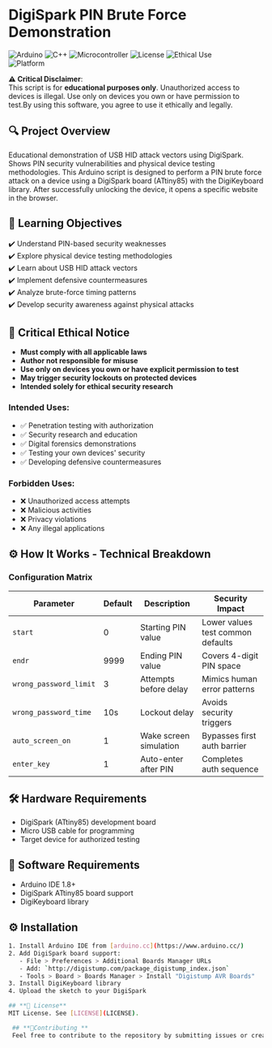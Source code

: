 # DigiSpark PIN Brute Force Demonstration

![Arduino](https://img.shields.io/badge/Arduino-1.8%2B-blue)
![C++](https://img.shields.io/badge/C%2B%2B-11%2B-blueviolet)
![Microcontroller](https://img.shields.io/badge/Microcontroller-Digispark-brightgreen)
![License](https://img.shields.io/badge/License-MIT-yellow)
![Ethical Use](https://img.shields.io/badge/Ethical%20Use-Required-red)  
![Platform](https://img.shields.io/badge/Platform-DigiSpark-9cf)  

**⚠️ Critical Disclaimer**:  
This script is for **educational purposes only**. Unauthorized access to devices is illegal. Use only on devices you own or have permission to test.By using this software, you agree to use it ethically and legally.

## 🔍 Project Overview

Educational demonstration of USB HID attack vectors using DigiSpark. Shows PIN security vulnerabilities and physical device testing methodologies.
This Arduino script is designed to perform a PIN brute force attack on a device using a DigiSpark board (ATtiny85) with the DigiKeyboard library. After successfully unlocking the device, it opens a specific website in the browser.

## 🎯 Learning Objectives
✔️ Understand PIN-based security weaknesses  
✔️ Explore physical device testing methodologies  
✔️ Learn about USB HID attack vectors  
✔️ Implement defensive countermeasures  
✔️ Analyze brute-force timing patterns  
✔️ Develop security awareness against physical attacks

## 🔴 Critical Ethical Notice
- **Must comply with all applicable laws**  
- **Author not responsible for misuse**  
- **Use only on devices you own or have explicit permission to test**  
- **May trigger security lockouts on protected devices**  
- **Intended solely for ethical security research**  

### Intended Uses:
- ✅ Penetration testing with authorization  
- ✅ Security research and education  
- ✅ Digital forensics demonstrations  
- ✅ Testing your own devices' security  
- ✅ Developing defensive countermeasures  

### Forbidden Uses:
- ❌ Unauthorized access attempts  
- ❌ Malicious activities  
- ❌ Privacy violations  
- ❌ Any illegal applications  

## ⚙️ How It Works - Technical Breakdown

### Configuration Matrix
| Parameter | Default | Description | Security Impact |
|-----------|---------|-------------|-----------------|
| `start` | 0 | Starting PIN value | Lower values test common defaults |
| `endr` | 9999 | Ending PIN value | Covers 4-digit PIN space |
| `wrong_password_limit` | 3 | Attempts before delay | Mimics human error patterns |
| `wrong_password_time` | 10s | Lockout delay | Avoids security triggers |
| `auto_screen_on` | 1 | Wake screen simulation | Bypasses first auth barrier |
| `enter_key` | 1 | Auto-enter after PIN | Completes auth sequence |


## 🛠️ Hardware Requirements
- DigiSpark (ATtiny85) development board
- Micro USB cable for programming
- Target device for authorized testing

## 💾 Software Requirements
- Arduino IDE 1.8+
- DigiSpark ATtiny85 board support
- DigiKeyboard library

## ⚙️ Installation
```bash
1. Install Arduino IDE from [arduino.cc](https://www.arduino.cc/)
2. Add DigiSpark board support:
   - File > Preferences > Additional Boards Manager URLs
   - Add: `http://digistump.com/package_digistump_index.json`
   - Tools > Board > Boards Manager > Install "Digistump AVR Boards"
3. Install DigiKeyboard library
4. Upload the sketch to your DigiSpark

## **📜 License**  
MIT License. See [LICENSE](LICENSE).  

 ## **🤝Contributing ** 
 Feel free to contribute to the repository by submitting issues or creating pull requests to add more tools or improve functionality.
